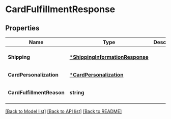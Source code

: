 # CardFulfillmentResponse

## Properties
Name | Type | Description | Notes
------------ | ------------- | ------------- | -------------
**Shipping** | [***ShippingInformationResponse**](ShippingInformationResponse.md) |  | [optional] [default to null]
**CardPersonalization** | [***CardPersonalization**](card_personalization.md) |  | [default to null]
**CardFulfillmentReason** | **string** |  | [optional] [default to null]

[[Back to Model list]](../README.md#documentation-for-models) [[Back to API list]](../README.md#documentation-for-api-endpoints) [[Back to README]](../README.md)


